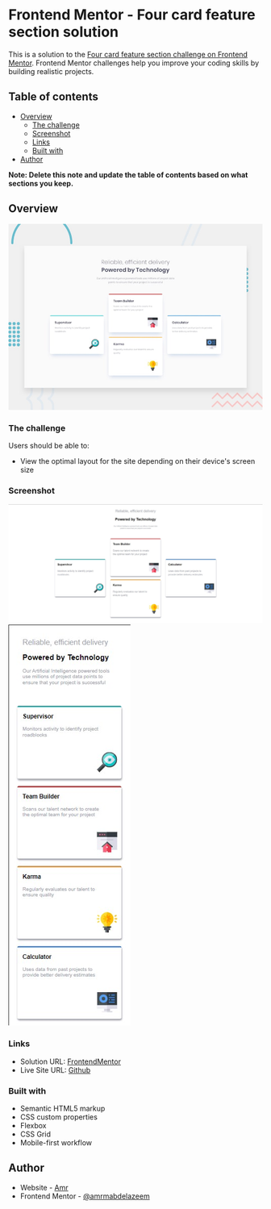 # Frontend Mentor - Four card feature section solution

This is a solution to the [Four card feature section challenge on Frontend Mentor](https://www.frontendmentor.io/challenges/four-card-feature-section-weK1eFYK). Frontend Mentor challenges help you improve your coding skills by building realistic projects. 

## Table of contents

- [Overview](#overview)
  - [The challenge](#the-challenge)
  - [Screenshot](#screenshot)
  - [Links](#links)
  - [Built with](#built-with)
- [Author](#author)

**Note: Delete this note and update the table of contents based on what sections you keep.**

## Overview

![Design preview for the Four card feature section coding challenge](./design/desktop-preview.jpg)


### The challenge

Users should be able to:

- View the optimal layout for the site depending on their device's screen size

### Screenshot

![Desktop](./screenshots/desktop.jpg)
![Mobile](./screenshots/mobile.jpg)


### Links

- Solution URL: [FrontendMentor](https://www.frontendmentor.io/solutions/four-card-feature-with-css-flex-and-grid-cHtCvg4RY6)
- Live Site URL: [Github](https://amrmabdelazeem.github.io/Four-Card-Feature-Section/)

### Built with

- Semantic HTML5 markup
- CSS custom properties
- Flexbox
- CSS Grid
- Mobile-first workflow


## Author

- Website - [Amr](https://github.com/amrmabdelazeem)
- Frontend Mentor - [@amrmabdelazeem](https://www.frontendmentor.io/profile/amrmabdelazeem)
